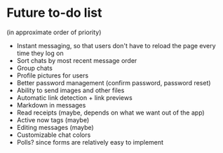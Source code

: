 # Future to-do list

(in approximate order of priority)

* Instant messaging, so that users don't have to reload the page every time they log on
* Sort chats by most recent message order
* Group chats
* Profile pictures for users
* Better password management (confirm password, password reset)
* Ability to send images and other files
* Automatic link detection + link previews
* Markdown in messages
* Read receipts (maybe, depends on what we want out of the app)
* Active now tags (maybe)
* Editing messages (maybe)
* Customizable chat colors
* Polls? since forms are relatively easy to implement

